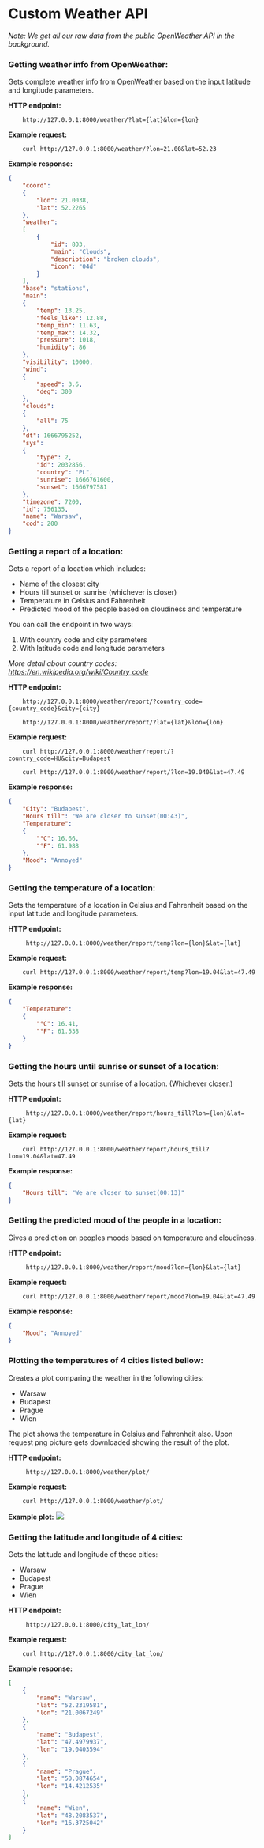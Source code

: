 # Custom Weather API

*Note: We get all our raw data from the public OpenWeather API in the background.*

### Getting weather info from OpenWeather:

Gets complete weather info from OpenWeather based on the input latitude and longitude parameters.

**HTTP endpoint:**

```
	http://127.0.0.1:8000/weather/?lat={lat}&lon={lon}
```

**Example request:**

```
    curl http://127.0.0.1:8000/weather/?lon=21.00&lat=52.23
```
**Example response:**
```json
{
    "coord":
    {
        "lon": 21.0038,
        "lat": 52.2265
    },
    "weather":
    [
        {
            "id": 803,
            "main": "Clouds",
            "description": "broken clouds",
            "icon": "04d"
        }
    ],
    "base": "stations",
    "main":
    {
        "temp": 13.25,
        "feels_like": 12.88,
        "temp_min": 11.63,
        "temp_max": 14.32,
        "pressure": 1018,
        "humidity": 86
    },
    "visibility": 10000,
    "wind":
    {
        "speed": 3.6,
        "deg": 300
    },
    "clouds":
    {
        "all": 75
    },
    "dt": 1666795252,
    "sys":
    {
        "type": 2,
        "id": 2032856,
        "country": "PL",
        "sunrise": 1666761600,
        "sunset": 1666797581
    },
    "timezone": 7200,
    "id": 756135,
    "name": "Warsaw",
    "cod": 200
}
```

### Getting a report of a location:

Gets a report of a location which includes:
 - Name of the closest city
 - Hours till sunset or sunrise (whichever is closer)
 - Temperature in Celsius and Fahrenheit
 - Predicted mood of the people based on cloudiness and temperature
 
You can call the endpoint in two ways:
1. With country code and city parameters
2. With latitude code and longitude parameters

*More detail about country codes: https://en.wikipedia.org/wiki/Country_code*

**HTTP endpoint:**

```
	http://127.0.0.1:8000/weather/report/?country_code={country_code}&city={city}
```
```
    http://127.0.0.1:8000/weather/report/?lat={lat}&lon={lon}
```
**Example request:**

```
    curl http://127.0.0.1:8000/weather/report/?country_code=HU&city=Budapest
```
```
    curl http://127.0.0.1:8000/weather/report/?lon=19.040&lat=47.49
```
**Example response:**
```json
{
    "City": "Budapest",
    "Hours till": "We are closer to sunset(00:43)",
    "Temperature":
    {
        "°C": 16.66,
        "°F": 61.988
    },
    "Mood": "Annoyed"
}
```

### Getting the temperature of a location:

Gets the temperature of a location in Celsius and Fahrenheit based on the input latitude and longitude parameters.

**HTTP endpoint:**

```
	 http://127.0.0.1:8000/weather/report/temp?lon={lon}&lat={lat}
```

**Example request:**

```
    curl http://127.0.0.1:8000/weather/report/temp?lon=19.04&lat=47.49
```

**Example response:**
```json
{
    "Temperature":
    {
        "°C": 16.41,
        "°F": 61.538
    }
}
```

### Getting the hours until sunrise or sunset of a location:

Gets the hours till sunset or sunrise of a location. (Whichever closer.)

**HTTP endpoint:**

```
	 http://127.0.0.1:8000/weather/report/hours_till?lon={lon}&lat={lat}
```

**Example request:**

```
    curl http://127.0.0.1:8000/weather/report/hours_till?lon=19.04&lat=47.49
```

**Example response:**
```json
{
    "Hours till": "We are closer to sunset(00:13)"
}
```

### Getting the predicted mood of the people in a location:

Gives a prediction on peoples moods based on temperature and cloudiness.

**HTTP endpoint:**

```
	 http://127.0.0.1:8000/weather/report/mood?lon={lon}&lat={lat}
```

**Example request:**

```
    curl http://127.0.0.1:8000/weather/report/mood?lon=19.04&lat=47.49
```

**Example response:**
```json
{
    "Mood": "Annoyed"
}
```

### Plotting the temperatures of 4 cities listed bellow:

Creates a plot comparing the weather in the following cities:
- Warsaw
- Budapest
- Prague
- Wien

The plot shows the temperature in Celsius and Fahrenheit also.
Upon request png picture gets downloaded showing the result of the plot.

**HTTP endpoint:**

```
	 http://127.0.0.1:8000/weather/plot/
```

**Example request:**

```
    curl http://127.0.0.1:8000/weather/plot/
```

**Example plot:**
![](report.png)

### Getting the latitude and longitude of 4 cities:

Gets the latitude and longitude of these cities:
- Warsaw
- Budapest
- Prague
- Wien

**HTTP endpoint:**

```
	 http://127.0.0.1:8000/city_lat_lon/
```

**Example request:**

```
    curl http://127.0.0.1:8000/city_lat_lon/
```

**Example response:**
```json
[
    {
        "name": "Warsaw",
        "lat": "52.2319581",
        "lon": "21.0067249"
    },
    {
        "name": "Budapest",
        "lat": "47.4979937",
        "lon": "19.0403594"
    },
    {
        "name": "Prague",
        "lat": "50.0874654",
        "lon": "14.4212535"
    },
    {
        "name": "Wien",
        "lat": "48.2083537",
        "lon": "16.3725042"
    }
]
```